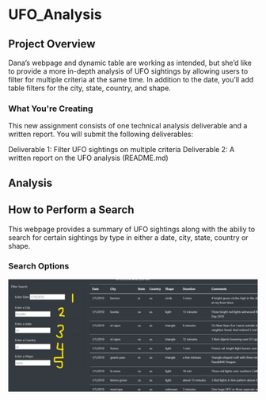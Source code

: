 # UFO_Analysis
## Project Overview
Dana’s webpage and dynamic table are working as intended, but she’d like to provide a more in-depth analysis of UFO sightings by allowing users to filter for multiple criteria at the same time. In addition to the date, you’ll add table filters for the city, state, country, and shape.

### What You're Creating
This new assignment consists of one technical analysis deliverable and a written report. You will submit the following deliverables:

Deliverable 1: Filter UFO sightings on multiple criteria
Deliverable 2: A written report on the UFO analysis (README.md)

## Analysis

## How to Perform a Search
This webpage provides a summary of UFO sightings along with the abiliy to search for certain sightings by type in either a date, city, state, country or shape.

### Search Options
![static/images/ufo_search_options.png](https://github.com/lesliemayeux/UFO_Analysis/blob/1c6577310fa1e08f4514b1e0e3f14f0c47d7b296/static/images/ufo_search_options.png)
